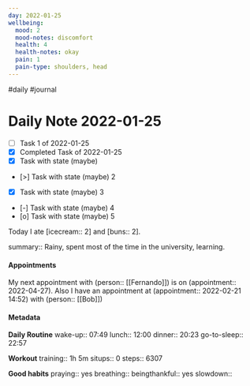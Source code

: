 ```yaml
---
day: 2022-01-25
wellbeing:
  mood: 2
  mood-notes: discomfort
  health: 4
  health-notes: okay
  pain: 1
  pain-type: shoulders, head
---
```

#daily #journal

# Daily Note 2022-01-25

- [ ] Task 1 of 2022-01-25
- [x] Completed Task of 2022-01-25
- [x] Task with state (maybe)
- [>] Task with state (maybe) 2
- [x] Task with state (maybe) 3
- [-] Task with state (maybe) 4
- [o] Task with state (maybe) 5

Today I ate [icecream:: 2] and [buns:: 2].

summary:: Rainy, spent most of the time in the university, learning.

#### Appointments
My next appointment with (person:: [[Fernando]]) is on (appointment:: 2022-04-27).
Also I have an appointment at (appointment:: 2022-02-21 14:52) with (person:: [[Bob]])

#### Metadata

**Daily Routine**
wake-up:: 07:49
lunch:: 12:00
dinner:: 20:23
go-to-sleep:: 22:57

**Workout**
training:: 1h 5m
situps:: 0
steps:: 6307

**Good habits**
praying:: yes
breathing:: 
beingthankful:: yes
slowdown:: 
